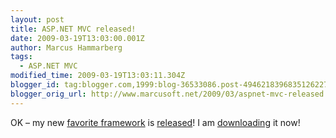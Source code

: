 ```yaml
---
layout: post
title: ASP.NET MVC released!
date: 2009-03-19T13:03:00.001Z
author: Marcus Hammarberg
tags:
  - ASP.NET MVC
modified_time: 2009-03-19T13:03:11.304Z
blogger_id: tag:blogger.com,1999:blog-36533086.post-4946218396835126227
blogger_orig_url: http://www.marcusoft.net/2009/03/aspnet-mvc-released.html
---
```


OK – my new [favorite framework](http://asp.net/mvc) is [released](http://haacked.com/archive/2009/03/18/aspnet-mvc-rtw.aspx)! I am [downloading](http://go.microsoft.com/fwlink/?LinkId=144444) it now!
